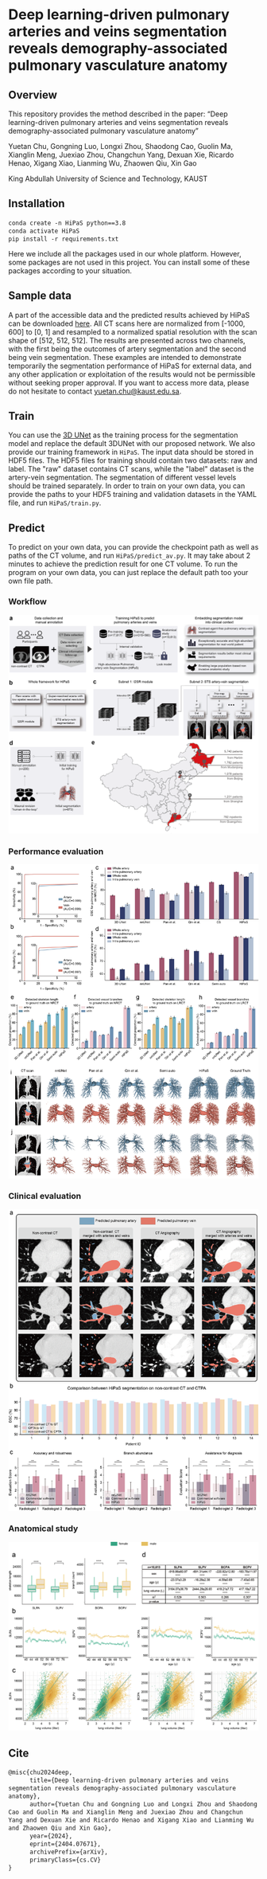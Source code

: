 # Deep learning-driven pulmonary arteries and veins segmentation reveals demography-associated pulmonary vasculature anatomy
## Overview
This repository provides the method described in the paper:
“Deep learning-driven pulmonary arteries and veins segmentation reveals demography-associated pulmonary vasculature anatomy”

Yuetan Chu, Gongning Luo, Longxi Zhou, Shaodong Cao, Guolin Ma, Xianglin Meng, Juexiao Zhou, Changchun Yang, Dexuan Xie, Ricardo Henao, Xigang Xiao, Lianming Wu, Zhaowen Qiu, Xin Gao

King Abdullah University of Science and Technology, KAUST

## Installation
```
conda create -n HiPaS python==3.8
conda activate HiPaS
pip install -r requirements.txt
```
Here we include all the packages used in our whole platform. However, some packages are not used in this project. You can install some of these packages according to your situation.

## Sample data
A part of the accessible data and the predicted results achieved by HiPaS can be downloaded [here](https://drive.google.com/drive/folders/1Bvq4hvkdKZZOivoh0RwlNZNkP5wkejX2?usp=sharing). All CT scans here are normalized from [-1000, 600] to [0, 1] and resampled to a normalized spatial resolution with the scan shape of [512, 512, 512]. The results are presented across two channels, with the first being the outcomes of artery segmentation and the second being vein segmentation. These examples are intended to demonstrate temporarily the segmentation performance of HiPaS for external data, and any other application or exploitation of the results would not be permissible without seeking proper approval. If you want to access more data, please do not hesitate to contact yuetan.chu@kaust.edu.sa. 

## Train
You can use the [3D UNet](https://github.com/wolny/pytorch-3dunet) as the training process for the segmentation model and replace the default 3DUNet with our proposed network. We also provide our training framework in ```HiPaS```. The input data should be stored in HDF5 files. The HDF5 files for training should contain two datasets: raw and label. The "raw" dataset contains CT scans, while the "label" dataset is the artery-vein segmentation. The segmentation of different vessel levels should be trained separately. In order to train on your own data, you can provide the paths to your HDF5 training and validation datasets in the YAML file, and run ```HiPaS/train.py```.

## Predict
To predict on your own data, you can provide the checkpoint path as well as paths of the CT volume, and run ```HiPaS/predict_av.py```. It may take about 2 minutes to achieve the prediction result for one CT volume. To run the program on your own data, you can just replace the default path too your own file path.

### Workflow
![image](https://github.com/Arturia-Pendragon-Iris/HiPaS_AV_Segmentation/blob/main/img/fig-1-3.png)

### Performance evaluation
![image](https://github.com/Arturia-Pendragon-Iris/HiPaS_AV_Segmentation/blob/main/img/fig-2_1.png)

### Clinical evaluation
![image](https://github.com/Arturia-Pendragon-Iris/HiPaS_AV_Segmentation/blob/main/img/fig-3-3.png)

### Anatomical study
![image](https://github.com/Arturia-Pendragon-Iris/HiPaS_AV_Segmentation/blob/main/img/stat.png)

## Cite
```
@misc{chu2024deep,
      title={Deep learning-driven pulmonary arteries and veins segmentation reveals demography-associated pulmonary vasculature anatomy}, 
      author={Yuetan Chu and Gongning Luo and Longxi Zhou and Shaodong Cao and Guolin Ma and Xianglin Meng and Juexiao Zhou and Changchun Yang and Dexuan Xie and Ricardo Henao and Xigang Xiao and Lianming Wu and Zhaowen Qiu and Xin Gao},
      year={2024},
      eprint={2404.07671},
      archivePrefix={arXiv},
      primaryClass={cs.CV}
}
```



